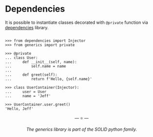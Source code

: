 # Dependencies

It is possible to instantiate classes decorated with `@private` function via
[dependencies](https://proofit404.github.io/dependencies/) library.

```pycon

>>> from dependencies import Injector
>>> from generics import private

>>> @private
... class User:
...     def __init__(self, name):
...         self.name = name
...
...     def greet(self):
...         return f'Hello, {self.name}'

>>> class UserContainer(Injector):
...     user = User
...     name = 'Jeff'

>>> UserContainer.user.greet()
'Hello, Jeff'

```

<p align="center">&mdash; ⭐️ &mdash;</p>
<p align="center"><i>The generics library is part of the SOLID python family.</i></p>
